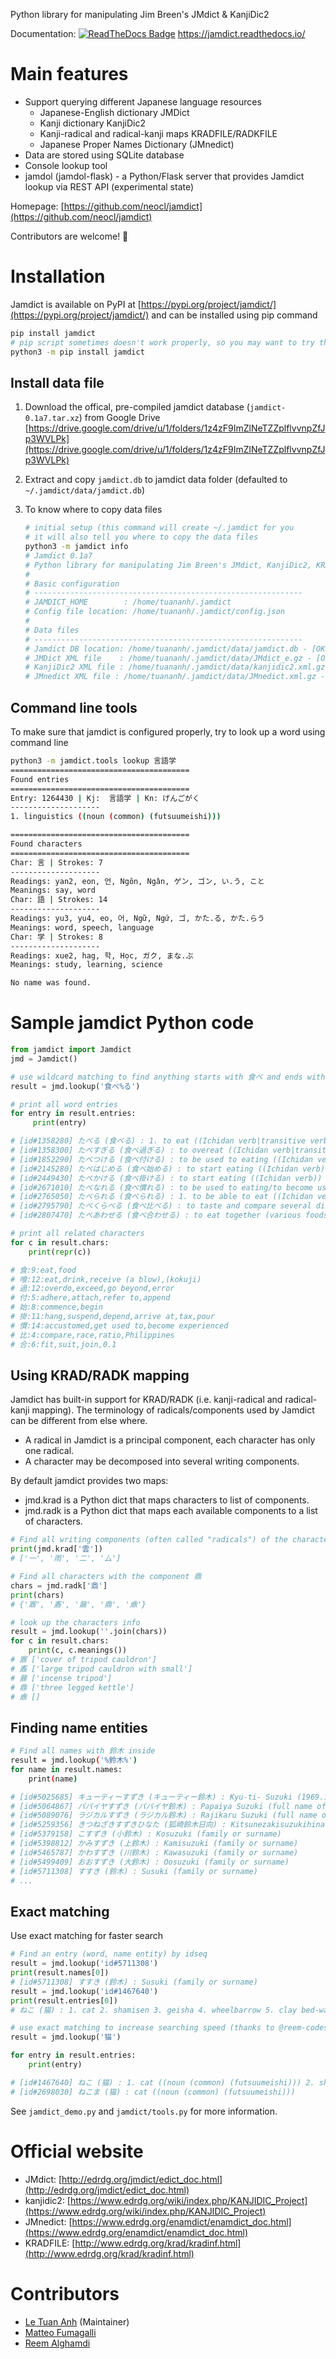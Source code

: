 Python library for manipulating Jim Breen's JMdict & KanjiDic2

Documentation: [![ReadTheDocs Badge](https://readthedocs.org/projects/jamdict/badge/?version=latest&style=plastic)](https://jamdict.readthedocs.io/) https://jamdict.readthedocs.io/

# Main features

* Support querying different Japanese language resources
  - Japanese-English dictionary JMDict
  - Kanji dictionary KanjiDic2
  - Kanji-radical and radical-kanji maps KRADFILE/RADKFILE
  - Japanese Proper Names Dictionary (JMnedict) 
* Data are stored using SQLite database
* Console lookup tool
* jamdol (jamdol-flask) - a Python/Flask server that provides Jamdict lookup via REST API (experimental state)

Homepage: [https://github.com/neocl/jamdict](https://github.com/neocl/jamdict)

Contributors are welcome! 🙇

# Installation

Jamdict is available on PyPI at [https://pypi.org/project/jamdict/](https://pypi.org/project/jamdict/) and can be installed using pip command

```bash
pip install jamdict
# pip script sometimes doesn't work properly, so you may want to try this instead
python3 -m pip install jamdict
```

## Install data file

1. Download the offical, pre-compiled jamdict database (`jamdict-0.1a7.tar.xz`) from Google Drive [https://drive.google.com/drive/u/1/folders/1z4zF9ImZlNeTZZplflvvnpZfJp3WVLPk](https://drive.google.com/drive/u/1/folders/1z4zF9ImZlNeTZZplflvvnpZfJp3WVLPk)
2. Extract and copy `jamdict.db` to jamdict data folder (defaulted to `~/.jamdict/data/jamdict.db`)
3. To know where to copy data files
   
   ```bash
   # initial setup (this command will create ~/.jamdict for you
   # it will also tell you where to copy the data files
   python3 -m jamdict info
   # Jamdict 0.1a7
   # Python library for manipulating Jim Breen's JMdict, KanjiDic2, KRADFILE and JMnedict
   # 
   # Basic configuration
   # ------------------------------------------------------------
   # JAMDICT_HOME        : /home/tuananh/.jamdict
   # Config file location: /home/tuananh/.jamdict/config.json
   # 
   # Data files
   # ------------------------------------------------------------
   # Jamdict DB location: /home/tuananh/.jamdict/data/jamdict.db - [OK]
   # JMDict XML file    : /home/tuananh/.jamdict/data/JMdict_e.gz - [OK]
   # KanjiDic2 XML file : /home/tuananh/.jamdict/data/kanjidic2.xml.gz - [OK]
   # JMnedict XML file : /home/tuananh/.jamdict/data/JMnedict.xml.gz - [OK]
   ```

## Command line tools

To make sure that jamdict is configured properly, try to look up a word using command line

```bash
python3 -m jamdict.tools lookup 言語学
========================================
Found entries
========================================
Entry: 1264430 | Kj:  言語学 | Kn: げんごがく
--------------------
1. linguistics ((noun (common) (futsuumeishi)))

========================================
Found characters
========================================
Char: 言 | Strokes: 7
--------------------
Readings: yan2, eon, 언, Ngôn, Ngân, ゲン, ゴン, い.う, こと
Meanings: say, word
Char: 語 | Strokes: 14
--------------------
Readings: yu3, yu4, eo, 어, Ngữ, Ngứ, ゴ, かた.る, かた.らう
Meanings: word, speech, language
Char: 学 | Strokes: 8
--------------------
Readings: xue2, hag, 학, Học, ガク, まな.ぶ
Meanings: study, learning, science

No name was found.
```

# Sample jamdict Python code

```python
from jamdict import Jamdict
jmd = Jamdict()

# use wildcard matching to find anything starts with 食べ and ends with る
result = jmd.lookup('食べ%る')

# print all word entries
for entry in result.entries:
     print(entry)

# [id#1358280] たべる (食べる) : 1. to eat ((Ichidan verb|transitive verb)) 2. to live on (e.g. a salary)/to live off/to subsist on
# [id#1358300] たべすぎる (食べ過ぎる) : to overeat ((Ichidan verb|transitive verb))
# [id#1852290] たべつける (食べ付ける) : to be used to eating ((Ichidan verb|transitive verb))
# [id#2145280] たべはじめる (食べ始める) : to start eating ((Ichidan verb))
# [id#2449430] たべかける (食べ掛ける) : to start eating ((Ichidan verb))
# [id#2671010] たべなれる (食べ慣れる) : to be used to eating/to become used to eating/to be accustomed to eating/to acquire a taste for ((Ichidan verb))
# [id#2765050] たべられる (食べられる) : 1. to be able to eat ((Ichidan verb|intransitive verb)) 2. to be edible/to be good to eat ((pre-noun adjectival (rentaishi)))
# [id#2795790] たべくらべる (食べ比べる) : to taste and compare several dishes (or foods) of the same type ((Ichidan verb|transitive verb))
# [id#2807470] たべあわせる (食べ合わせる) : to eat together (various foods) ((Ichidan verb))

# print all related characters
for c in result.chars:
    print(repr(c))

# 食:9:eat,food
# 喰:12:eat,drink,receive (a blow),(kokuji)
# 過:12:overdo,exceed,go beyond,error
# 付:5:adhere,attach,refer to,append
# 始:8:commence,begin
# 掛:11:hang,suspend,depend,arrive at,tax,pour
# 慣:14:accustomed,get used to,become experienced
# 比:4:compare,race,ratio,Philippines
# 合:6:fit,suit,join,0.1
```

## Using KRAD/RADK mapping

Jamdict has built-in support for KRAD/RADK (i.e. kanji-radical and radical-kanji mapping).
The terminology of radicals/components used by Jamdict can be different from else where.

- A radical in Jamdict is a principal component, each character has only one radical.
- A character may be decomposed into several writing components.

By default jamdict provides two maps:

- jmd.krad is a Python dict that maps characters to list of components.
- jmd.radk is a Python dict that maps each available components to a list of characters.

```python
# Find all writing components (often called "radicals") of the character 雲
print(jmd.krad['雲'])
# ['一', '雨', '二', '厶']

# Find all characters with the component 鼎
chars = jmd.radk['鼎']
print(chars)
# {'鼏', '鼒', '鼐', '鼎', '鼑'}

# look up the characters info
result = jmd.lookup(''.join(chars))
for c in result.chars:
    print(c, c.meanings())
# 鼏 ['cover of tripod cauldron']
# 鼒 ['large tripod cauldron with small']
# 鼐 ['incense tripod']
# 鼎 ['three legged kettle']
# 鼑 []
```

## Finding name entities

```bash
# Find all names with 鈴木 inside
result = jmd.lookup('%鈴木%')
for name in result.names:
    print(name)

# [id#5025685] キューティーすずき (キューティー鈴木) : Kyu-ti- Suzuki (1969.10-) (full name of a particular person)
# [id#5064867] パパイヤすずき (パパイヤ鈴木) : Papaiya Suzuki (full name of a particular person)
# [id#5089076] ラジカルすずき (ラジカル鈴木) : Rajikaru Suzuki (full name of a particular person)
# [id#5259356] きつねざきすずきひなた (狐崎鈴木日向) : Kitsunezakisuzukihinata (place name)
# [id#5379158] こすずき (小鈴木) : Kosuzuki (family or surname)
# [id#5398812] かみすずき (上鈴木) : Kamisuzuki (family or surname)
# [id#5465787] かわすずき (川鈴木) : Kawasuzuki (family or surname)
# [id#5499409] おおすずき (大鈴木) : Oosuzuki (family or surname)
# [id#5711308] すすき (鈴木) : Susuki (family or surname)
# ...
```

## Exact matching

Use exact matching for faster search

```python
# Find an entry (word, name entity) by idseq
result = jmd.lookup('id#5711308')
print(result.names[0])
# [id#5711308] すすき (鈴木) : Susuki (family or surname)
result = jmd.lookup('id#1467640')
print(result.entries[0])
# ねこ (猫) : 1. cat 2. shamisen 3. geisha 4. wheelbarrow 5. clay bed-warmer 6. bottom/submissive partner of a homosexual relationship

# use exact matching to increase searching speed (thanks to @reem-codes)
result = jmd.lookup('猫')

for entry in result.entries:
    print(entry)

# [id#1467640] ねこ (猫) : 1. cat ((noun (common) (futsuumeishi))) 2. shamisen 3. geisha 4. wheelbarrow 5. clay bed-warmer 6. bottom/submissive partner of a homosexual relationship
# [id#2698030] ねこま (猫) : cat ((noun (common) (futsuumeishi)))
```

See `jamdict_demo.py` and `jamdict/tools.py` for more information.

# Official website

* JMdict: [http://edrdg.org/jmdict/edict_doc.html](http://edrdg.org/jmdict/edict_doc.html)
* kanjidic2: [https://www.edrdg.org/wiki/index.php/KANJIDIC_Project](https://www.edrdg.org/wiki/index.php/KANJIDIC_Project)
* JMnedict: [https://www.edrdg.org/enamdict/enamdict_doc.html](https://www.edrdg.org/enamdict/enamdict_doc.html)
* KRADFILE: [http://www.edrdg.org/krad/kradinf.html](http://www.edrdg.org/krad/kradinf.html)

# Contributors

- [Le Tuan Anh](https://github.com/letuananh) (Maintainer)
- [Matteo Fumagalli](https://github.com/matteofumagalli1275)
- [Reem Alghamdi](https://github.com/reem-codes)
